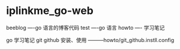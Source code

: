 # iplinkme_go-web

beeblog —-go 语言的博客代码
test        —-go 语言
howto    —- 学习笔记

go 学习笔记
git github 安装、使用 ———howto/git_github.instll.config
